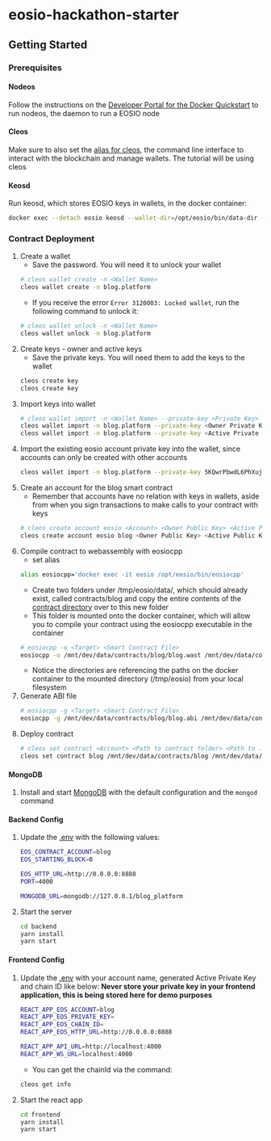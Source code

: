 # eosio-hackathon-starter

## Getting Started

### Prerequisites

#### Nodeos
Follow the instructions on the [Developer Portal for the Docker Quickstart](https://developers.eos.io/eosio-nodeos/docs/docker-quickstart) to run nodeos, the daemon to run a EOSIO node
    
#### Cleos
Make sure to also set the [alias for cleos](https://developers.eos.io/eosio-nodeos/docs/docker-quickstart#section-cleos), the command line interface to interact with the blockchain and manage wallets. The tutorial will be using cleos

#### Keosd
Run keosd, which stores EOSIO keys in wallets, in the docker container:
```bash
docker exec --detach eosio keosd --wallet-dir=/opt/eosio/bin/data-dir --http-server-address=0.0.0.0:8900 --http-alias=keosd:8900 --http-alias=localhost:8900
```

### Contract Deployment

1.  Create a wallet
    * Save the password. You will need it to unlock your wallet
    ```bash
    # cleos wallet create -n <Wallet Name>
    cleos wallet create -n blog.platform
    ```
    * If you receive the error `Error 3120003: Locked wallet`, run the following command to unlock it: 
    ```bash
    # cleos wallet unlock -n <Wallet Name>
    cleos wallet unlock -n blog.platform
    ```
2.  Create keys - owner and active keys
    * Save the private keys. You will need them to add the keys to the wallet
    ```bash
    cleos create key
    cleos create key
    ```
3.  Import keys into wallet
    ```bash
    # cleos wallet import -n <Wallet Name> --private-key <Private Key>
    cleos wallet import -n blog.platform --private-key <Owner Private Key> 
    cleos wallet import -n blog.platform --private-key <Active Private Key>
    ``` 
4.  Import the existing eosio account private key into the wallet, since accounts can only be created with other accounts
    ```bash
    cleos wallet import -n blog.platform --private-key 5KQwrPbwdL6PhXujxW37FSSQZ1JiwsST4cqQzDeyXtP79zkvFD3
    ```
5.  Create an account for the blog smart contract
    * Remember that accounts have no relation with keys in wallets, aside from when you sign transactions to make calls to your contract with keys
    ```bash
    # cleos create account eosio <Account> <Owner Public Key> <Active Public Key>
    cleos create account eosio blog <Owner Public Key> <Active Public Key>
    ```
5.  Compile contract to webassembly with eosiocpp
    * set alias 
    ```bash
    alias eosiocpp='docker exec -it eosio /opt/eosio/bin/eosiocpp'
    ```
    * Create two folders under /tmp/eosio/data/, which should already exist, called contracts/blog and copy the entire contents of the [contract directory](https://github.com/EOSIO/eosio-hackathon-starter/blob/master/contract) over to this new folder
    * This folder is mounted onto the docker container, which will allow you to compile your contract using the eosiocpp executable in the container
    ```bash
    # eosiocpp -o <Target> <Smart Contract File>
    eosiocpp -o /mnt/dev/data/contracts/blog/blog.wast /mnt/dev/data/contracts/blog/blog.cpp
    ```
    * Notice the directories are referencing the paths on the docker container to the mounted directory (/tmp/eosio) from your local filesystem
6.  Generate ABI file
    ```bash
    # eosiocpp -g <Target> <Smart Contract File>
    eosiocpp -g /mnt/dev/data/contracts/blog/blog.abi /mnt/dev/data/contracts/blog/blog.cpp
    ```
7.  Deploy contract
    ```bash
    # cleos set contract <Account> <Path to contract folder> <Path to .wast file> <Path to .abi file>
    cleos set contract blog /mnt/dev/data/contracts/blog /mnt/dev/data/contracts/blog/blog.wast /mnt/dev/data/contracts/blog/blog.abi
    ```
#### MongoDB
1.  Install and start [MongoDB](https://www.mongodb.com/download-center?jmp=nav#community) with the default configuration and the `mongod` command

#### Backend Config
1.  Update the [.env](https://github.com/EOSIO/eosio-hackathon-starter/blob/master/backend/.env) with the following values: 
    ```bash
    EOS_CONTRACT_ACCOUNT=blog
    EOS_STARTING_BLOCK=0

    EOS_HTTP_URL=http://0.0.0.0:8888
    PORT=4000

    MONGODB_URL=mongodb://127.0.0.1/blog_platform
    ```
2.  Start the server
    ```bash
    cd backend
    yarn install
    yarn start
    ```

#### Frontend Config

1.  Update the [.env](https://github.com/EOSIO/eosio-hackathon-starter/blob/master/frontend/.env) with your account name, generated Active Private Key and chain ID like below:
    **Never store your private key in your frontend application, this is being stored here for demo purposes**
    ```bash
    REACT_APP_EOS_ACCOUNT=blog
    REACT_APP_EOS_PRIVATE_KEY=
    REACT_APP_EOS_CHAIN_ID=
    REACT_APP_EOS_HTTP_URL=http://0.0.0.0:8888

    REACT_APP_API_URL=http://localhost:4000
    REACT_APP_WS_URL=localhost:4000
    ```
    * You can get the chainId via the command:
    ```bash
    cleos get info
    ```
2.  Start the react app
    ```bash
    cd frontend
    yarn install
    yarn start
    ```

